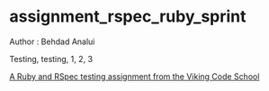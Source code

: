 assignment_rspec_ruby_sprint
============================

Author : Behdad Analui

Testing, testing, 1, 2, 3

[A Ruby and RSpec testing assignment from the Viking Code School](http://www.vikingcodeschool.com)
